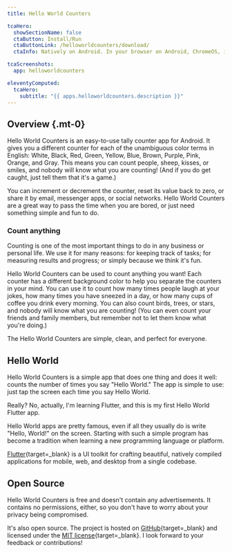 ```yaml
---
title: Hello World Counters

tcaHero:
  showSectionName: false
  ctaButton: Install/Run
  ctaButtonLink: /helloworldcounters/download/
  ctaInfo: Natively on Android. In your browser on Android, ChromeOS, iOS, Linux, macOS, Windows, and more.

tcaScreenshots:
  app: helloworldcounters

eleventyComputed:
  tcaHero:
    subtitle: "{{ apps.helloworldcounters.description }}"
---
```


## Overview {.mt-0}

Hello World Counters is an easy-to-use tally counter app for Android. It gives you a different counter for each of the unambiguous color terms in English: White, Black, Red, Green, Yellow, Blue, Brown, Purple, Pink, Orange, and Gray. This means you can count people, sheep, kisses, or smiles, and nobody will know what you are counting! (And if you do get caught, just tell them that it's a game.)

You can increment or decrement the counter, reset its value back to zero, or share it by email, messenger apps, or social networks. Hello World Counters are a great way to pass the time when you are bored, or just need something simple and fun to do.

### Count anything

Counting is one of the most important things to do in any business or personal life. We use it for many reasons: for keeping track of tasks; for measuring results and progress; or simply because we think it's fun.

Hello World Counters can be used to count anything you want! Each counter has a different background color to help you separate the counters in your mind. You can use it to count how many times people laugh at your jokes, how many times you have sneezed in a day, or how many cups of coffee you drink every morning. You can also count birds, trees, or stars, and nobody will know what you are counting! (You can even count your friends and family members, but remember not to let them know what you're doing.)

The Hello World Counters are simple, clean, and perfect for everyone.

## Hello World

Hello World Counters is a simple app that does one thing and does it well: counts the number of times you say "Hello World." The app is simple to use: just tap the screen each time you say Hello World.

Really? No, actually, I'm learning Flutter, and this is my first Hello World Flutter app.

Hello World apps are pretty famous, even if all they usually do is write "Hello, World!" on the screen. Starting with such a simple program has become a tradition when learning a new programming language or platform.

[Flutter](https://flutter.dev/){target=_blank} is a UI toolkit for crafting beautiful, natively compiled applications for mobile, web, and desktop from a single codebase.

## Open Source

Hello World Counters is free and doesn't contain any advertisements. It contains no permissions, either, so you don't have to worry about your privacy being compromised.

It's also open source. The project is hosted on [GitHub](https://github.com/TechAurelian/hello_world_counters){target=_blank} and licensed under the [MIT license](https://github.com/TechAurelian/hello_world_counters/blob/main/LICENSE){target=_blank}. I look forward to your feedback or contributions!
